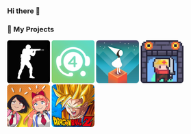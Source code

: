 ### Hi there 👋

### 🎨 My Projects
[![FPS Game Creation](./Icons/ShootingGame_0.png)](https://hwaaang.notion.site/Simple-Shooting-Game-55efacf2d65947458c0818b03975357c)
[![FPS Game Creation](./Icons/NexonFIFA4Assistant.png)](https://hwaaang.notion.site/NEXON-FIFA-ONLINE-4-ASSISTANT-8824ca4a7f6048269af3dd95e9c6adab)
[![Monument Valley](./Icons/MonumentValley.png)](https://hwaaang.notion.site/Monument-Valley-31c5422b124f4c188bd91f63e122c712)
[![Dungreed](./Icons/DunGreed.png)](https://hwaaang.notion.site/DUNGREED-372249c15e96445f83088e3bc9818db4)
[![River City Girls](./Icons/RiverCityGirls.png)](https://hwaaang.notion.site/River-City-Girls-4606130fc7db4daba9660d892270087c)
[![DragonBall Z](./Icons/DragonBall_Z.png)](https://hwaaang.notion.site/Dragon-Ball-b3ba3f6210e6412fa47bf62ab184f00a)



<!--
**Hwang2442/Hwang2442** is a ✨ _special_ ✨ repository because its `README.md` (this file) appears on your GitHub profile.

Here are some ideas to get you started:

- 🔭 I’m currently working on ...
- 🌱 I’m currently learning ...
- 👯 I’m looking to collaborate on ...
- 🤔 I’m looking for help with ...
- 💬 Ask me about ...
- 📫 How to reach me: ...
- 😄 Pronouns: ...
- ⚡ Fun fact: ...
-->

